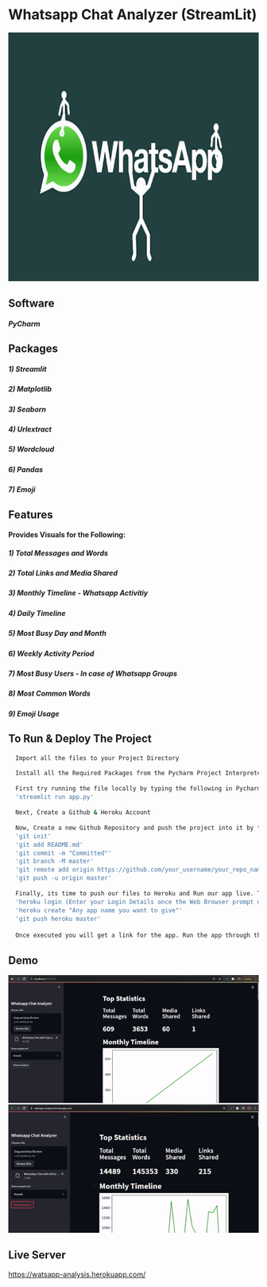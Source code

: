 # Whatsapp Chat Analyzer (StreamLit)

<img src="Screenshots/whatsapp.gif" width="100%" height="500">


## Software

##### PyCharm


## Packages 

##### 1) Streamlit
##### 2) Matplotlib
##### 3) Seaborn
##### 4) Urlextract
##### 5) Wordcloud
##### 6) Pandas
##### 7) Emoji


  
## Features

#### Provides Visuals for the Following:
##### 1) Total Messages and Words
##### 2) Total Links and Media Shared
##### 3) Monthly Timeline - Whatsapp Activitiy
##### 4) Daily Timeline
##### 5) Most Busy Day and Month
##### 6) Weekly Activity Period
##### 7) Most Busy Users - In case of Whatsapp Groups
##### 8) Most Common Words
##### 9) Emoji Usage

## To Run & Deploy The Project

```bash
  Import all the files to your Project Directory
```
```bash
  Install all the Required Packages from the Pycharm Project Interpreter
```
```bash
  First try running the file locally by typing the following in Pycharm Terminal:
  'streamlit run app.py'
```
```bash
  Next, Create a Github & Heroku Account
```
```bash
  Now, Create a new Github Repository and push the project into it by typig the following set of commands into the Pycharm Terminal:
  'git init'
  'git add README.md'
  'git commit -m "Committed"'
  'git branch -M master'
  'git remote add origin https://github.com/your_username/your_repo_name.git'
  'git push -u origin master'
```
```bash
  Finally, its time to push our files to Heroku and Run our app live. To do so type the follwing set of commands sequentially:
  'heroku login (Enter your Login Details once the Web Browser prompt opens)'
  'heroku create "Any app name you want to give"'
  'git push heroku master'
  
  Once executed you will get a link for the app. Run the app through that Link!! :)
```


## Demo

<img src="Screenshots/gif-1.gif"/>

<img src="Screenshots/gif-2.gif"/>

## Live Server

https://watsapp-analysis.herokuapp.com/
